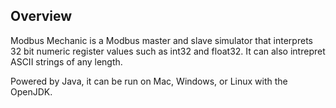 ## Overview
Modbus Mechanic is a Modbus master and slave simulator that interprets 32 bit numeric register values such as int32 and float32. It can also intrepret ASCII strings of any length.

Powered by Java, it can be run on Mac, Windows, or Linux with the OpenJDK.
